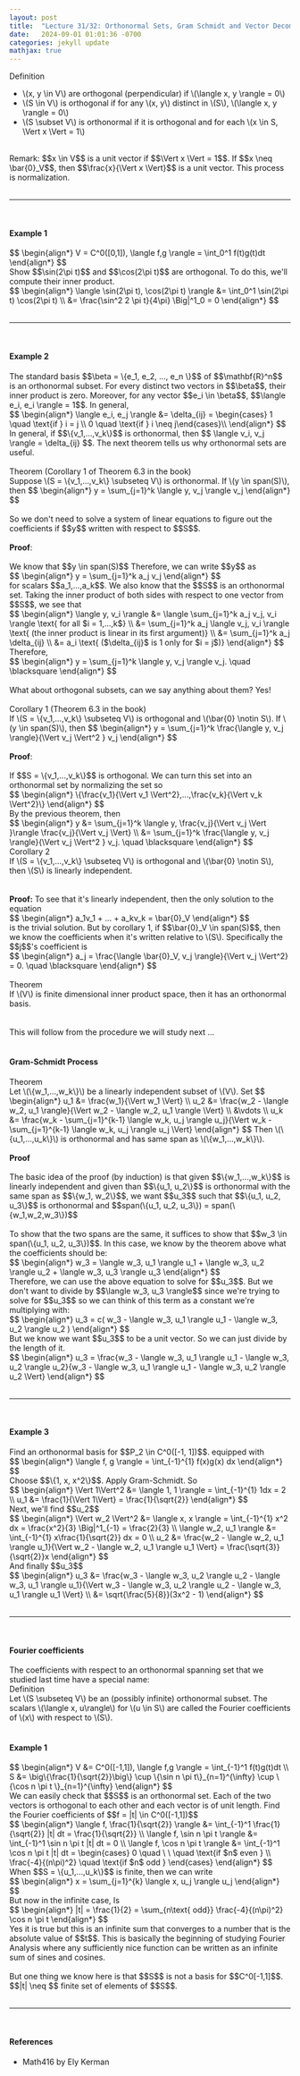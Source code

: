 ```yaml
---
layout: post
title:  "Lecture 31/32: Orthonormal Sets, Gram Schmidt and Vector Decomposition"
date:   2024-09-01 01:01:36 -0700
categories: jekyll update
mathjax: true
---
```

<div class="bdiv">
Definition
</div>
<div class="bbdiv">
<ul>
	<li>\(x, y \in V\) are orthogonal (perpendicular) if \(\langle x, y \rangle = 0\)</li>
	<li>\(S \in V\) is orthogonal if for any \(x, y\) distinct in \(S\), \(\langle x, y \rangle = 0\)</li>
	<li>\(S \subset V\) is orthonormal if it is orthogonal and for each \(x \in S, \Vert x \Vert = 1\)</li>
</ul>
</div>
<br>
Remark: $$x \in V$$ is a unit vector if $$\Vert x \Vert = 1$$. If $$x \neq \bar{0}_V$$, then $$\frac{x}{\Vert x \Vert}$$ is a unit vector. This process is normalization.
<br>
<br>
<hr>
<br>
<!------------------------------------------------------------------------------------>
<h4><b>Example 1</b></h4>
<div> 
$$
\begin{align*}
V = C^0([0,1]), \langle f,g \rangle = \int_0^1 f(t)g(t)dt
\end{align*}
$$
</div>
Show $$\sin(2\pi t)$$ and $$\cos(2\pi t)$$ are orthogonal. To do this, we'll compute their inner product.
<div> 
$$
\begin{align*}
\langle \sin(2\pi t), \cos(2\pi t) \rangle &= \int_0^1 \sin(2\pi t) \cos(2\pi t) \\
                                           &= \frac{\sin^2 2 \pi t}{4\pi} \Big|^1_0 = 0
\end{align*}
$$
</div>
<br>
<hr>
<br>
<!------------------------------------------------------------------------------------>
<h4><b>Example 2</b></h4>
The standard basis $$\beta = \{e_1, e_2, ..., e_n \}$$ of $$\mathbf{R}^n$$ is an orthonormal subset. For every distinct two vectors in $$\beta$$, their inner product is zero. Moreover, for any vector $$e_i \in \beta$$, $$\langle e_i, e_i \rangle = 1$$. In general,
<div> 
$$
\begin{align*}
\langle e_i, e_j \rangle &= \delta_{ij} = \begin{cases} 1 \quad \text{if } i = j \\ 0 \quad \text{if } i \neq j\end{cases}\\
\end{align*}
$$
</div>
In general, if $$\{v_1,...,v_k\}$$ is orthonormal, then $$ \langle v_i, v_j \rangle = \delta_{ij} $$. The next theorem tells us why orthonormal sets are useful.
<br>
<br>
<!------------------------------------------------------------------------------------>
<div class="purdiv">
Theorem (Corollary 1 of Theorem 6.3 in the book)
</div>
<div class="purbdiv">
Suppose \(S = \{v_1,...,v_k\} \subseteq V\) is orthonormal. If \(y \in span(S)\), then
$$
\begin{align*}
y = \sum_{j=1}^k \langle y, v_j \rangle v_j
\end{align*}
$$
</div>
<br>
So we don't need to solve a system of linear equations to figure out the coefficients if $$y$$ written with respect to $$S$$. 
<br>
<br>
<!------------------------------------------------------------------------------------>
<b>Proof</b>:
<br>
<br>
We know that $$y \in span(S)$$ Therefore, we can write $$y$$ as 
<div>
$$
\begin{align*}
y = \sum_{j=1}^k a_j v_j
\end{align*}
$$
</div>
for scalars $$a_1,...,a_k$$. We also know that the $$S$$ is an orthonormal set. Taking the inner product of both sides with respect to one vector from $$S$$, we see that
<div>
$$
\begin{align*}
\langle y, v_i \rangle &= \langle \sum_{j=1}^k a_j v_j, v_i \rangle \text{ for all $i = 1,...,k$} \\
 &= \sum_{j=1}^k a_j \langle v_j, v_i \rangle \text{ (the inner product is linear in its first argument)} \\
 &= \sum_{j=1}^k a_j \delta_{ij} \\
 &= a_i \text{ ($\delta_{ij}$ is 1 only for $i = j$)}
\end{align*}
$$
</div>
Therefore,
<div>
$$
\begin{align*}
y = \sum_{j=1}^k \langle y, v_j \rangle v_j. \quad \blacksquare
\end{align*}
$$
</div>
<br>
<!------------------------------------------------------------------------------------>
What about orthogonal subsets, can we say anything about them? Yes!
<br>
<br>
<div class="purdiv">
Corollary 1 (Theorem 6.3 in the book)
</div>
<div class="purbdiv">
If \(S = \{v_1,...,v_k\} \subseteq V\) is orthogonal and \(\bar{0} \notin S\). If \(y \in span(S)\), then
$$
\begin{align*}
y = \sum_{j=1}^k \frac{\langle y, v_j \rangle}{\Vert v_j \Vert^2 } v_j
\end{align*}
$$
</div>
<!------------------------------------------------------------------------------------>
<br>
<b>Proof</b>:
<br>
<br>
If $$S = \{v_1,...,v_k\}$$ is orthogonal. We can turn this set into an orthonormal set by normalizing the set so
<div>
$$
\begin{align*}
\{\frac{v_1}{\Vert v_1 \Vert^2},...,\frac{v_k}{\Vert v_k \Vert^2}\}
\end{align*}
$$
</div>
By the previous theorem, then
<div>
$$
\begin{align*}
y &= \sum_{j=1}^k \langle y, \frac{v_j}{\Vert v_j \Vert }\rangle \frac{v_j}{\Vert v_j \Vert}  \\
  &= \sum_{j=1}^k \frac{\langle y, v_j \rangle}{\Vert v_j \Vert^2 } v_j. \quad \blacksquare
\end{align*}
$$
</div>
<!--------------------------------------------------------------------------------->
<div class="purdiv">
Corollary 2
</div>
<div class="purbdiv">
If \(S = \{v_1,...,v_k\} \subseteq V\) is orthogonal and \(\bar{0} \notin S\), then \(S\) is linearly independent. 
</div>
<br>
<br>
<b>Proof:</b>
To see that it's linearly independent, then the only solution to the equation
<div>
	$$
	\begin{align*}
	a_1v_1 + ... + a_kv_k = \bar{0}_V
	\end{align*}
	$$
</div>
is the trivial solution. But by corollary 1, if $$\bar{0}_V \in span(S)$$, then we know the coefficients when it's written relative to \(S\). Specifically the $$j$$'s coefficient is
<div>
	$$
	\begin{align*}
	a_j = \frac{\langle \bar{0}_V, v_j \rangle}{\Vert v_j \Vert^2} = 0. \quad \blacksquare
	\end{align*}
	$$
</div>
<br>
<!--------------------------------------------------------------------------------->
<div class="purdiv">
Theorem
</div>
<div class="purbdiv">
If \(V\) is finite dimensional inner product space, then it has an orthonormal basis.
</div>
<br>
<br>
This will follow from the procedure we will study next ...
<br>
<br>
<!------------------------------------------------------------------------------------>
<h4><b>Gram-Schmidt Process</b></h4>
<div class="purdiv">
Theorem
</div>
<div class="purbdiv">
Let \(\{w_1,...,w_k\}\) be a linearly independent subset of \(V\). Set 
	$$
	\begin{align*}
	u_1 &= \frac{w_1}{\Vert w_1 \Vert} \\
	u_2 &= \frac{w_2 - \langle w_2, u_1 \rangle}{\Vert w_2 - \langle w_2, u_1 \rangle \Vert} \\
	&\vdots \\
	u_k &= \frac{w_k - \sum_{j=1}^{k-1} \langle w_k, u_j \rangle u_j}{\Vert w_k - \sum_{j=1}^{k-1} \langle w_k, u_j \rangle u_j \Vert}
	\end{align*}
	$$
Then \(\{u_1,...,u_k\}\) is orthonormal and has same span as \(\{w_1,...,w_k\}\).
</div>
<br>
<!------------------------------------------------------------------------------------>
<b>Proof</b>
<br>
<br>
The basic idea of the proof (by induction) is that given $$\{w_1,...,w_k\}$$ is linearly independent and given than $$\{u_1, u_2\}$$ is orthonormal with the same span as $$\{w_1, w_2\}$$, we want $$u_3$$ such that $$\{u_1, u_2, u_3\}$$ is orthonormal and $$span(\{u_1, u_2, u_3\}) = span(\{w_1,w_2,w_3\})$$
<br>
<br>
To show that the two spans are the same, it suffices to show that $$w_3 \in span(\{u_1, u_2, u_3\})$$. In this case, we know by the theorem above what the coefficients should be:
<div>
	$$
	\begin{align*}
	w_3 = \langle w_3, u_1 \rangle u_1 + \langle w_3, u_2 \rangle u_2 + \langle w_3, u_3 \rangle u_3
	\end{align*}
	$$
</div>
Therefore, we can use the above equation to solve for $$u_3$$. But we don't want to divide by $$\langle w_3, u_3 \rangle$$ since we're trying to solve for $$u_3$$ so we can think of this term as a constant we're multiplying with:
<div>
	$$
	\begin{align*}
	u_3 = c( w_3 - \langle w_3, u_1 \rangle u_1 - \langle w_3, u_2 \rangle u_2  )
	\end{align*}
	$$
</div>
But we know we want $$u_3$$ to be a unit vector. So we can just divide by the length of it.
<div>
	$$
	\begin{align*}
	u_3 = \frac{w_3 - \langle w_3, u_1 \rangle u_1 - \langle w_3, u_2 \rangle u_2}{w_3 - \langle w_3, u_1 \rangle u_1 - \langle w_3, u_2 \rangle u_2 \Vert}
	\end{align*}
	$$
</div>
<br>
<hr>
<br>
<!------------------------------------------------------------------------------------>
<h4><b>Example 3</b></h4>
Find an orthonormal basis for $$P_2 \in C^0([-1, 1])$$. equipped with 
<div>
	$$
	\begin{align*}
	\langle f, g \rangle = \int_{-1}^{1} f(x)g(x) dx
	\end{align*}
	$$
</div>
Choose $$\{1, x, x^2\}$$. Apply Gram-Schmidt. So
<div>
	$$
	\begin{align*}
	\Vert 1\Vert^2 &= \langle 1, 1 \rangle = \int_{-1}^{1} 1dx = 2 \\
	u_1 &= \frac{1}{\Vert 1\Vert} = \frac{1}{\sqrt{2}}
	\end{align*}
	$$
</div>
Next, we'll find $$u_2$$
<div>
	$$
	\begin{align*}
	\Vert w_2 \Vert^2 &= \langle x, x \rangle = \int_{-1}^{1} x^2 dx = \frac{x^2}{3} \Big|^1_{-1} = \frac{2}{3} \\
	\langle w_2, u_1 \rangle &=  \int_{-1}^{1} x\frac{1}{\sqrt{2}} dx = 0 \\
	u_2 &= \frac{w_2 - \langle w_2, u_1 \rangle u_1}{\Vert w_2 - \langle w_2, u_1 \rangle u_1 \Vert} = \frac{\sqrt{3}}{\sqrt{2}}x
	\end{align*}
	$$
</div>	
And finally $$u_3$$
<div>
	$$
	\begin{align*}
	u_3 &= \frac{w_3 - \langle w_3, u_2 \rangle u_2 - \langle w_3, u_1 \rangle u_1}{\Vert w_3 - \langle w_3, u_2 \rangle u_2 - \langle w_3, u_1 \rangle u_1 \Vert}
	\\
	&= \sqrt{\frac{5}{8}}(3x^2 - 1)
	\end{align*}
	$$
</div>
<br>
<hr>
<br>
<!------------------------------------------------------------------------------------>
<h4><b>Fourier coefficients</b></h4>
The coefficients with respect to an orthonormal spanning set that we studied last time have a special name:
<br>
<div class="bdiv">
Definition
</div>
<div class="bbdiv">
Let \(S \subseteq V\) be an (possibly infinite) orthonormal subset. The scalars \(\langle x, u\rangle\) for \(u \in S\) are called the Fourier coefficients of \(x\) with respect to \(S\).
</div>
<br>
<!------------------------------------------------------------------------------------>
<h4><b>Example 1</b></h4>
<div> 
$$
\begin{align*}
V &= C^0([-1,1]), \langle f,g \rangle = \int_{-1}^1 f(t)g(t)dt \\
S &= \big\{\frac{1}{\sqrt{2}}\big\} \cup \{\sin n \pi t\}_{n=1}^{\infty} \cup \{\cos n \pi t \}_{n=1}^{\infty}
\end{align*}
$$
</div>
We can easily check that $$S$$ is an orthonormal set. Each of the two vectors is orthogonal to each other and each vector is of unit length. Find the Fourier coefficients of $$f = |t| \in C^0([-1,1])$$
<div> 
$$
\begin{align*}
\langle f, \frac{1}{\sqrt{2}} \rangle &= \int_{-1}^1 \frac{1}{\sqrt{2}} |t| dt = \frac{1}{\sqrt{2}} \\
\langle f, \sin n \pi t \rangle &= \int_{-1}^1 \sin n \pi t |t| dt = 0 \\
\langle f, \cos n \pi t \rangle &= \int_{-1}^1 \cos n \pi t |t| dt = 
\begin{cases} 0 \quad \ \ \quad \text{if $n$ even } \\ \frac{-4}{(n\pi)^2} \quad \text{if $n$ odd } \end{cases}
\end{align*}
$$
</div>
When $$S = \{u_1,...,u_k\}$$ is finite, then we can write
<div> 
$$
\begin{align*}
x = \sum_{j=1}^{k} \langle x, u_j \rangle u_j
\end{align*}
$$
</div>
But now in the infinite case, Is
<div> 
$$
\begin{align*}
|t| = \frac{1}{2} = \sum_{n\text{ odd}} \frac{-4}{(n\pi)^2} \cos n \pi t
\end{align*}
$$
</div>
Yes it is true but this is an infinite sum that converges to a number that is the absolute value of $$t$$. This is basically the beginning of studying Fourier Analysis where any sufficiently nice function can be written as an infinite sum of sines and cosines. 
<br>
<br>
But one thing we know here is that $$S$$ is not a basis for $$C^0[-1,1]$$. $$|t| \neq $$ finite set of elements of $$S$$.
<br>
<br>
<hr>
<br>
<!------------------------------------------------------------------------------------>
<h4><b>References</b></h4>
<ul>
<li>Math416 by Ely Kerman</li>
</ul>






















